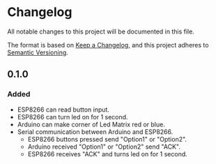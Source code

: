 # Changelog

All notable changes to this project will be documented in this file.

The format is based on [Keep a Changelog](https://keepachangelog.com/en/1.0.0/),
and this project adheres to [Semantic Versioning](https://semver.org/spec/v2.0.0.html).

## 0.1.0

### Added
* ESP8266 can read button input.
* ESP8266 can turn led on for 1 second.
* Arduino can make corner of Led Matrix red or blue.
* Serial communication between Arduino and ESP8266.
  * ESP8266 buttons pressed send "Option1" or "Option2".
  * Arduino received "Option1" or "Option2" send "ACK".
  * ESP8266 receives "ACK" and turns led on for 1 second.
